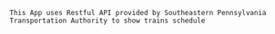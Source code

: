 	This App uses Restful API provided by Southeastern Pennsylvania Transportation Authority to show trains schedule
